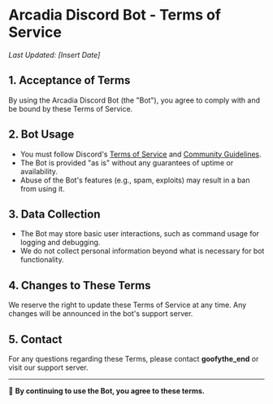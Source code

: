 # Arcadia Discord Bot - Terms of Service

_Last Updated: [Insert Date]_

## 1. Acceptance of Terms
By using the Arcadia Discord Bot (the "Bot"), you agree to comply with and be bound by these Terms of Service.

## 2. Bot Usage
- You must follow Discord's [Terms of Service](https://discord.com/terms) and [Community Guidelines](https://discord.com/guidelines).
- The Bot is provided "as is" without any guarantees of uptime or availability.
- Abuse of the Bot's features (e.g., spam, exploits) may result in a ban from using it.

## 3. Data Collection
- The Bot may store basic user interactions, such as command usage for logging and debugging.
- We do not collect personal information beyond what is necessary for bot functionality.

## 4. Changes to These Terms
We reserve the right to update these Terms of Service at any time. Any changes will be announced in the bot's support server.

## 5. Contact
For any questions regarding these Terms, please contact **goofythe_end** or visit our support server.

---
📜 **By continuing to use the Bot, you agree to these terms.**
